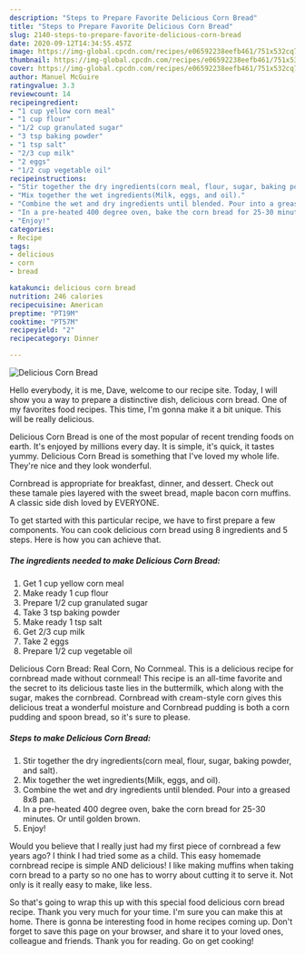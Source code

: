```yaml
---
description: "Steps to Prepare Favorite Delicious Corn Bread"
title: "Steps to Prepare Favorite Delicious Corn Bread"
slug: 2140-steps-to-prepare-favorite-delicious-corn-bread
date: 2020-09-12T14:34:55.457Z
image: https://img-global.cpcdn.com/recipes/e06592238eefb461/751x532cq70/delicious-corn-bread-recipe-main-photo.jpg
thumbnail: https://img-global.cpcdn.com/recipes/e06592238eefb461/751x532cq70/delicious-corn-bread-recipe-main-photo.jpg
cover: https://img-global.cpcdn.com/recipes/e06592238eefb461/751x532cq70/delicious-corn-bread-recipe-main-photo.jpg
author: Manuel McGuire
ratingvalue: 3.3
reviewcount: 14
recipeingredient:
- "1 cup yellow corn meal"
- "1 cup flour"
- "1/2 cup granulated sugar"
- "3 tsp baking powder"
- "1 tsp salt"
- "2/3 cup milk"
- "2 eggs"
- "1/2 cup vegetable oil"
recipeinstructions:
- "Stir together the dry ingredients(corn meal, flour, sugar, baking powder, and salt)."
- "Mix together the wet ingredients(Milk, eggs, and oil)."
- "Combine the wet and dry ingredients until blended. Pour into a greased 8x8 pan."
- "In a pre-heated 400 degree oven, bake the corn bread for 25-30 minutes. Or until golden brown."
- "Enjoy!"
categories:
- Recipe
tags:
- delicious
- corn
- bread

katakunci: delicious corn bread 
nutrition: 246 calories
recipecuisine: American
preptime: "PT19M"
cooktime: "PT57M"
recipeyield: "2"
recipecategory: Dinner

---
```



![Delicious Corn Bread](https://img-global.cpcdn.com/recipes/e06592238eefb461/751x532cq70/delicious-corn-bread-recipe-main-photo.jpg)

Hello everybody, it is me, Dave, welcome to our recipe site. Today, I will show you a way to prepare a distinctive dish, delicious corn bread. One of my favorites food recipes. This time, I'm gonna make it a bit unique. This will be really delicious.

Delicious Corn Bread is one of the most popular of recent trending foods on earth. It's enjoyed by millions every day. It is simple, it's quick, it tastes yummy. Delicious Corn Bread is something that I've loved my whole life. They're nice and they look wonderful.

Cornbread is appropriate for breakfast, dinner, and dessert. Check out these tamale pies layered with the sweet bread, maple bacon corn muffins. A classic side dish loved by EVERYONE.


To get started with this particular recipe, we have to first prepare a few components. You can cook delicious corn bread using 8 ingredients and 5 steps. Here is how you can achieve that.

<!--inarticleads1-->

##### The ingredients needed to make Delicious Corn Bread:

1. Get 1 cup yellow corn meal
1. Make ready 1 cup flour
1. Prepare 1/2 cup granulated sugar
1. Take 3 tsp baking powder
1. Make ready 1 tsp salt
1. Get 2/3 cup milk
1. Take 2 eggs
1. Prepare 1/2 cup vegetable oil


Delicious Corn Bread: Real Corn, No Cornmeal. This is a delicious recipe for cornbread made without cornmeal! This recipe is an all-time favorite and the secret to its delicious taste lies in the buttermilk, which along with the sugar, makes the cornbread. Cornbread with cream-style corn gives this delicious treat a wonderful moisture and Cornbread pudding is both a corn pudding and spoon bread, so it&#39;s sure to please. 

<!--inarticleads2-->

##### Steps to make Delicious Corn Bread:

1. Stir together the dry ingredients(corn meal, flour, sugar, baking powder, and salt).
1. Mix together the wet ingredients(Milk, eggs, and oil).
1. Combine the wet and dry ingredients until blended. Pour into a greased 8x8 pan.
1. In a pre-heated 400 degree oven, bake the corn bread for 25-30 minutes. Or until golden brown.
1. Enjoy!


Would you believe that I really just had my first piece of cornbread a few years ago? I think I had tried some as a child. This easy homemade cornbread recipe is simple AND delicious! I like making muffins when taking corn bread to a party so no one has to worry about cutting it to serve it. Not only is it really easy to make, like less. 

So that's going to wrap this up with this special food delicious corn bread recipe. Thank you very much for your time. I'm sure you can make this at home. There is gonna be interesting food in home recipes coming up. Don't forget to save this page on your browser, and share it to your loved ones, colleague and friends. Thank you for reading. Go on get cooking!
